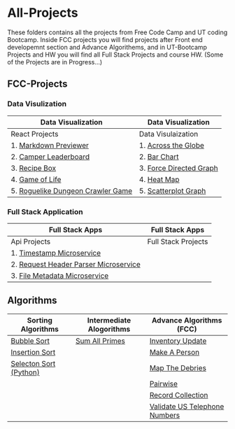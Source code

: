 # All-Projects
These folders contains all the projects from Free Code Camp and UT coding Bootcamp. Inside FCC projects you will find projects after Front end developemnt section and Advance Algorithems, and in UT-Bootcamp Projects and HW you will find all Full Stack Projects and course HW. (Some of the Projects are in Progress...)   


## FCC-Projects
### Data Visulization
|Data Visualization                                                                                     |Data Visualization                                                                                 |
|-------------------                                                                                    |---------------------------------------------------------------------------------------------------|
|React Projects                                                                                         |Data Visulaization                                                                                 |
|1. [Markdown Previewer](FCC-Projects/React%20Projects/Markdown%20Previewer)                            |1. [Across the Globe](FCC-Projects/Data%20Visualization%20Projects/Across%20the%20Globe)           |
|2. [Camper Leaderboard](FCC-Projects/React%20Projects/Camper%20Leaderboard)                            |2. [Bar Chart](FCC-Projects/Data%20Visualization%20Projects/Bar%20Chart)                           |
|3. [Recipe Box](FCC-Projects/React%20Projects/Recipe%20Box)                                            |3. [Force Directed Graph](FCC-Projects/Data%20Visualization%20Projects/Force%20Directed%20Graph)   |
|4. [Game of Life](FCC-Projects/React%20Projects/Game%20of%20Life)                                      |4. [Heat Map](FCC-Projects/Data%20Visualization%20Projects/Heat%20Map)                             |        
|5. [Roguelike Dungeon Crawler Game](FCC-Projects/React%20Projects/Roguelike%20Dungeon%20Crawler%20Game)|5. [Scatterplot Graph](FCC-Projects/Data%20Visualization%20Projects/Scatterplot%20Graph)           |                            
### Full Stack Application
|Full Stack Apps|Full Stack Apps|
|--------|----------|
|Api Projects| Full Stack Projects|
|1. [Timestamp Microservice](FCC-Projects/API%20Projects/Timestamp%20Microservice)||
|2. [Request Header Parser Microservice](FCC-Projects/API%20Projects/Request%20Header%20Parser%20Microservice)||
|3. [File Metadata Microservice](FCC-Projects/API%20Projects/File%20Metadata%20Microservice)||
## Algorithms

| Sorting Algorithms                                    |Intermediate Alogorithms  | Advance Algorithms (FCC)                                                                  |
|---------------------------------------------------    |--------------------------|-------------------------------------------------------------------------------------------|
| [Bubble Sort](Algorithms/BubbleSort)                  | [Sum All Primes](Algorithms/sumPrimes)                         |  [Inventory Update](Algorithms/FCC-Algorithm/Inventory_Update)                            |
| [Insertion Sort](Algorithms/Insertion%20Sort)         |                          |  [Make A Person](Algorithms/FCC-Algorithm/Make_A_Person)                                  |
| [Selecton Sort (Python)](Algorithms/Selection%20Sort) |                          |  [Map The Debries](Algorithms/FCC-Algorithm/Map_The_Debries)                              |
|                                                       |                          |  [Pairwise](Algorithms/FCC-Algorithm/Pairwise)                                            |
|                                                       |                          |  [Record Collection](Algorithms/FCC-Algorithm/Record_Collection)                          |
|                                                       |                          |  [Validate US Telephone Numbers](Algorithms/FCC-Algorithm/Validate_US_Telephone_Numbers)  |

